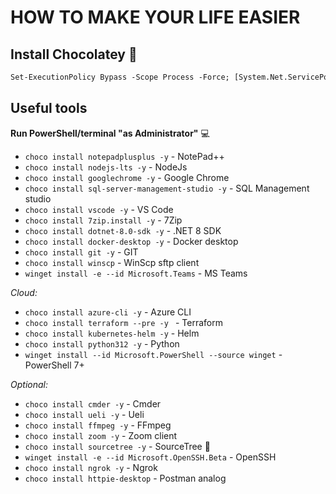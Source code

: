 # HOW TO MAKE YOUR LIFE EASIER

## Install Chocolatey :floppy_disk:

```ps  
Set-ExecutionPolicy Bypass -Scope Process -Force; [System.Net.ServicePointManager]::SecurityProtocol = [System.Net.ServicePointManager]::SecurityProtocol -bor 3072; iex ((New-Object System.Net.WebClient).DownloadString('https://community.chocolatey.org/install.ps1'))
```

## Useful tools

**Run PowerShell/terminal "as Administrator"** :computer:

- ``choco install notepadplusplus -y`` - NotePad++  
- ``choco install nodejs-lts -y`` - NodeJs  
- ``choco install googlechrome -y`` - Google Chrome  
- ``choco install sql-server-management-studio -y`` - SQL Management studio  
- ``choco install vscode -y`` - VS Code  
- ``choco install 7zip.install -y`` - 7Zip  
- ``choco install dotnet-8.0-sdk -y`` - .NET 8 SDK  
- ``choco install docker-desktop -y`` - Docker desktop  
- ``choco install git -y`` - GIT
- ``choco install winscp`` - WinScp sftp client
- ``winget install -e --id Microsoft.Teams`` - MS Teams

_Cloud:_  

- ``choco install azure-cli -y`` - Azure CLI  
- ``choco install terraform --pre -y `` - Terraform  
- ``choco install kubernetes-helm -y`` - Helm  
- ``choco install python312 -y`` - Python  
- ``winget install --id Microsoft.PowerShell --source winget`` - PowerShell 7+

_Optional:_

- ``choco install cmder -y`` - Cmder  
- ``choco install ueli -y`` - Ueli  
- ``choco install ffmpeg -y`` - FFmpeg  
- ``choco install zoom -y`` - Zoom client  
- ``choco install sourcetree -y`` - SourceTree :poop:
- ``winget install -e --id Microsoft.OpenSSH.Beta`` - OpenSSH
- ``choco install ngrok -y`` - Ngrok
- ``choco install httpie-desktop`` - Postman analog
